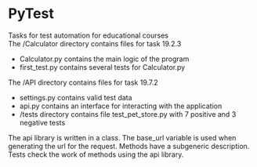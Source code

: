 # PyTest
Tasks for test automation for educational courses  
The /Calculator directory contains files for task 19.2.3
<ul>
<li>Calculator.py contains the main logic of the program</li>
<li>first_test.py contains several tests for Calculator.py</li>
</ul> 
The /API directory contains files for task 19.7.2
<ul>
<li>settings.py contains valid test data</li>
<li>api.py contains an interface for interacting with the application</li>
<li>/tests directory contains file test_pet_store.py with 7 positive and 3 negative tests</li>
</ul> 
The api library is written in a class. The base_url variable is used when generating the url for the request.
Methods have a subgeneric description.
Tests check the work of methods using the api library.
